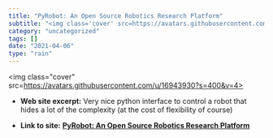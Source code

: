 ```yaml
---
title: "PyRobot: An Open Source Robotics Research Platform"
subtitle: "<img class='cover' src=https://avatars.githubusercontent.com/u/16943930?s=400&v=4>"
category: "uncategorized"
tags: []
date: "2021-04-06"
type: "rain"
---
```

<img class="cover" src=https://avatars.githubusercontent.com/u/16943930?s=400&v=4>



* **Web site excerpt:** Very nice python interface to control a robot that hides a lot of the complexity (at the cost of flexibility of course)

* **Link to site:** **[PyRobot: An Open Source Robotics Research Platform](https://github.com/facebookresearch/pyrobot)**